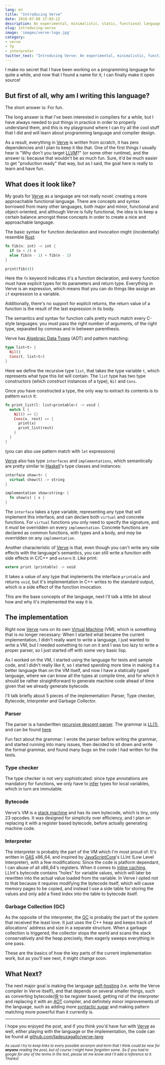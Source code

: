 ```yaml
---
lang: en
title: "Introducing Verve"
date: 2016-07-08 17:03:12
description: An experimental, minimalistic, static, functional language with zero dependencies.
slug: introducing-verve
image: 'images/verve-logo.jpg'
category:
- verve
- fp
- interpreter
twitter_text: "Introducing Verve: An experimental, minimalistic, functional language with zero dependencies"
---
```


I make no secret that I have been working on a programming language for quite a while, and now that I found a name for it, I can finally make it open source!

## But first of all, why am I writing this language?

The short answer is: For fun.

The long answer is that I've been interested in compilers for a while, but I have always needed to put things in practice in order to properly understand them, and this is my playground where I can try all the cool stuff that I did and will learn about programming language and compiler design.

As a result, everything in [Verve] is written from scratch, it has zero dependencies and I plan to keep it like that. One of the first things I usually hear is "Why don't you target [LLVM]?" (or some other runtime), and the answer is: because that wouldn't be as much fun. Sure, it'd be much easier to get "production ready" that way, but as I said, the goal here is really to learn and have fun.

## What does it look like?

My goals for [Verve] as a language are not really novel: creating a more approachable functional language. There are concepts and syntax borrowed from many other languages, both major and minor, functional and object-oriented, and although Verve is fully functional, the idea is to keep a certain balance amongst these concepts in order to create a nice and approachable language.

The basic syntax for function declaration and invocation might (incidentally) resemble [Rust]:

```rust
fn fib(n: int) -> int {
  if (n < 2) n
  else fib(n - 1) + fib(n - 2)
}

print(fib(4))
```

Here the `fn` keyword indicates it's a function declaration, and every function must have explicit types for its parameters and return type. Everything in Verve is an expression, which means that you can do things like assign an `if` expression to a variable.

Additionally, there's no support for explicit returns, the return value of a function is the result of the last expression in its body.

The semantics and syntax for function calls pretty much match every C-style languages: you must pass the right number of arguments, of the right type, separated by commas and in between parenthesis.

Verve has [Algebraic Data Types][ADT] (ADT) and pattern matching:

```rust
type list<t> {
  Nil()
  Cons(t, list<t>)
}
```

Here we define the recursive type `list`, that takes the type variable `t`, which represents what type this list will contain. The `list` type has two type constructors (which *construct* instances of a type), `Nil` and `Cons`.

Once you have constructed a type, the only way to extract its contents is to pattern `match` it:

```rust
fn print_list(l: list<printable>) -> void {
  match l {
    Nil() => {}
    Cons(x, rest) => {
      print(x)
      print_list(rest)
    }
  }
}
```

(you can also use pattern match with `let` expressions)

[Verve] also has type `interfaces` and `implementations`, which semantically are pretty similar to [Haskell]'s type classes and instances:

```rust
interface show<t> {
  virtual show(t) -> string
}

implementation show<string> {
  fn show(s) { s }
}
```

The `interface` takes a type variable, representing any type that will implement this interface, and can declare both `virtual` and concrete functions. For `virtual` functions you only need to specify the signature, and it *must* be overridden  on every `implementation`.  Concrete functions are declared as common functions, with types and a body, and *may* be overridden on any `implementation`.

Another characteristic of [Verve] is that, even though you can't write any side effects with the language's semantics, you can still write a function with side effects in C/C++ and `extern` it. Like print:

```rust
extern print (printable) -> void
```

It takes a value of any type that implements the interface `printable` and returns `void`, but it's implementation in C++ writes to the standard output, which is a side effect of the function invocation.

This are the base concepts of the language, next I'll talk a little bit about how and why it's implemented the way it is.

## The implementation

Right now [Verve] runs on its own [Virtual Machine][VM] (VM), which is something that is no longer necessary: When I started what became the current implementation, I didn't really want to write a language, I just wanted to write a VM, but I needed something to run on it and I was too lazy to write a proper parser, so I just started off with some very basic lisp.

As I worked on the VM, I started using the language for tests and sample code, and I didn't really like it, so I started spending more time in making it a better language than on the VM itself, and now I have a statically typed language, where we can know all the types at compile time, and for which it should be rather straightforward to generate machine code ahead of time given that we already generate bytecode.

I'll talk briefly about 5 pieces of the implementation: Parser, Type checker, Bytecode, Interpreter and Garbage Collector.

### Parser

The parser is a handwritten [recursive descent parser][RDP]. The grammar is [LL(1)], and can be found [here][Grammar].

Fun fact about the grammar: I wrote the parser before writing the grammar, and started running into many issues, then decided to sit down and write the formal grammar, and found many bugs on the code I had written for the tests.

### Type checker

The type checker is not very sophisticated: since type annotations are mandatory for functions, we only have to [infer][Type Inference] types for local variables, which in turn are immutable.

### Bytecode

Verve's VM is a [stack machine] and has its own bytecode, which is tiny, only 23 opcodes. It was designed for simplicity over efficiency, and I plan on replacing it with a register based bytecode, before actually generating machine code.
 
### Interpreter

The interpreter is probably the part of the VM which I'm most proud of: It's written in [GAS] x86_64, and inspired by [JavaScriptCore][JSC]'s LLInt (Low Level Interpreter), with a few modifications:
Since the code is platform dependant, I can abuse of all x86_64's registers.
When it comes to [inline caching], LLInt's bytecode contains "holes" for variable values, which will later be rewritten into the actual value loaded from the variable. In Verve I opted not to that because it requires modifying the bytecode itself, which will cause memory pages to be copied, and instead I use a side table for storing the values and only add a fixed index into the table to bytecode itself.

### Garbage Collection (GC)

As the opposite of the interpreter, the [GC] is probably the part of the system that received the least love. It just uses the C++ heap and keeps track of allocations' address and size in a separate structure. When a garbage collection is triggered, the collector stops the world and scans the stack conservatively and the heap precisely, then eagerly sweeps everything in one pass.

These are the basics of how the key parts of the current implementation work, but as you'll see next, it might change soon.

## What Next?

The next major goal is making the language [self-hosting] (i.e. write the Verve compiler in Verve itself), and that depends on several smaller things, such as converting bytecode/[IR] to be register based, getting rid of the interpreter and replacing it with an [AOT] compiler, and definitely minor improvements of the language, such as adding more [syntactic sugar] and making pattern matching more powerful than it currently is.

---

I hope you enjoyed the post, and if you think you'd have fun with [Verve] as well, either playing with the language or the implementation, the code can be found at [github.com/tadeuzagallo/verve-lang][Verve]

<small>*As usual I try to keep links to every possible acronym and term that I think could be new for **anyone** reading the post, but of course I might have forgotten some. So if you had to google for any of the terms in the text, please let me know and I'll add a reference to it. Thanks!*</small>

[Verve]: https://github.com/tadeuzagallo/verve-lang
[Rust]: https://www.rust-lang.org
[Haskell]: https://www.haskell.org/tutorial/classes.html
[ADT]: https://en.wikipedia.org/wiki/Algebraic_data_type
[Grammar]: https://github.com/tadeuzagallo/verve-lang/blob/master/resources/grammar.ebnf
[JSC]: http://trac.webkit.org/wiki/JavaScriptCore
[GC]: https://en.wikipedia.org/wiki/Garbage_collection_(computer_science)
[VM]: https://en.wikipedia.org/wiki/Virtual_machine
[LL(1)]: https://en.wikipedia.org/wiki/LL_grammar
[RDP]: https://en.wikipedia.org/wiki/Recursive_descent_parser
[Type Inference]: https://en.wikipedia.org/wiki/Type_inference
[stack machine]: https://en.wikipedia.org/wiki/Stack_machine
[GAS]: https://en.wikipedia.org/wiki/GNU_Assembler
[self-hosting]: https://en.wikipedia.org/wiki/Self-hosting
[IR]: https://en.wikipedia.org/wiki/Intermediate_representation
[syntactic sugar]: https://en.wikipedia.org/wiki/Syntactic_sugar
[AOT]: https://en.wikipedia.org/wiki/Ahead-of-time_compilation
[LLVM]: http://llvm.org
[inline caching]: https://en.wikipedia.org/wiki/Inline_caching
